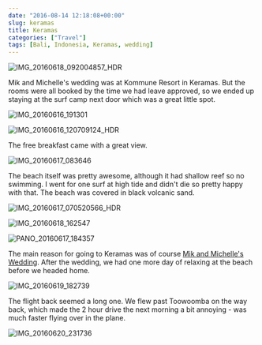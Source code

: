 ```yaml
---
date: "2016-08-14 12:18:08+00:00"
slug: keramas
title: Keramas
categories: ["Travel"]
tags: [Bali, Indonesia, Keramas, wedding]
---
```


![IMG_20160618_092004857_HDR](img_20160618_092004857_hdr.jpg)

Mik and Michelle's wedding was at Kommune Resort in Keramas. But the rooms were all booked by the time we had leave approved, so we ended up staying at the surf camp next door which was a great little spot.

![IMG_20160616_191301](img_20160616_191301.jpg)

![IMG_20160616_120709124_HDR](img_20160616_120709124_hdr.jpg)

The free breakfast came with a great view.

![IMG_20160617_083646](img_20160617_083646.jpg)

The beach itself was pretty awesome, although it had shallow reef so no swimming. I went for one surf at high tide and didn't die so pretty happy with that. The beach was covered in black volcanic sand.

![IMG_20160617_070520566_HDR](img_20160617_070520566_hdr.jpg)

![IMG_20160618_162547](img_20160618_162547.jpg)

![PANO_20160617_184357](pano_20160617_184357.jpg)

The main reason for going to Keramas was of course [Mik and Michelle's Wedding](/posts/2016/2016-12-26/mik-and-michelles-wedding/). After the wedding, we had one more day of relaxing at the beach before we headed home.

![IMG_20160619_182739](img_20160619_182739.jpg)

The flight back seemed a long one. We flew past Toowoomba on the way back, which made the 2 hour drive the next morning a bit annoying - was much faster flying over in the plane.

![IMG_20160620_231736](img_20160620_231736.jpg)
